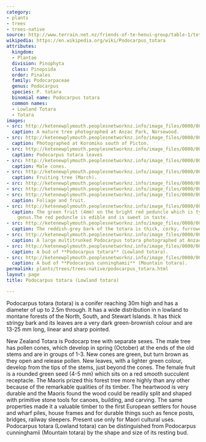 ```yaml
---
category:
- plants
- trees
- trees-native
source: http://www.terrain.net.nz/friends-of-te-henui-group/table-1/totara.html
wikipedia: https://en.wikipedia.org/wiki/Podocarpus_totara
attributes:
  kingdom:
  - Plantae
  division: Pinophyta
  class: Pinopsida
  order: Pinales
  family: Podocarpaceae
  genus: Podocarpus
  species: P. totara
  binomial name: Podocarpus totara
  common names:
  - Lowland Totara
  - Totara
images:
- src: http://ketenewplymouth.peoplesnetworknz.info/image_files/0000/0011/6113/1-1-Podocarpus_totara__Lowland_totara_-002.JPG
  caption: A mature tree photographed at Anzac Park, Norsewood.
- src: http://ketenewplymouth.peoplesnetworknz.info/image_files/0000/0005/0964/Podocarpus_totara__Totara__Lowland_Totara-016.JPG
  caption: Photographed at Koromiko south of Picton.
- src: http://ketenewplymouth.peoplesnetworknz.info/image_files/0000/0002/0129/totara__Podocarpus_totara-7.JPG
  caption: Podocarpus totara leaves
- src: http://ketenewplymouth.peoplesnetworknz.info/image_files/0000/0002/0134/totara__Podocarpus_totara-8.JPG
  caption: Male cones.
- src: http://ketenewplymouth.peoplesnetworknz.info/image_files/0000/0007/1274/Receptacle_and_seed_of_t%C5%8Dtara-009.JPG
  caption: Fruiting tree (March).
- src: http://ketenewplymouth.peoplesnetworknz.info/image_files/0000/0007/1269/Receptacle_and_seed_of_t%C5%8Dtara-007.JPG
- src: http://ketenewplymouth.peoplesnetworknz.info/image_files/0000/0007/1264/Receptacle_and_seed_of_t%C5%8Dtara-004.JPG
- src: http://ketenewplymouth.peoplesnetworknz.info/image_files/0000/0005/0959/Podocarpus_totara__Totara__Lowland_Totara-014.JPG
  caption: Foliage and fruit.
- src: http://ketenewplymouth.peoplesnetworknz.info/image_files/0000/0005/0954/Podocarpus_totara__Totara__Lowland_Totara-009.JPG
  caption: The green fruit (4mm) on the bright red peduncle which is typical of this
    genus.The red peduncle is edible and is sweet in taste.
- src: http://ketenewplymouth.peoplesnetworknz.info/image_files/0000/0011/6118/1-1-1-Podocarpus_totara__Lowland_totara_-001.JPG
  caption: The reddish-grey bark of the totara is thick, corky, furrowed and stringy.
- src: http://ketenewplymouth.peoplesnetworknz.info/image_files/0000/0011/6123/1-1-Podocarpus_totara__Lowland_totara_.JPG
  caption: A large multitrunked Podocarpus totara photographed at Anzac Park, Norsewood.
- src: http://ketenewplymouth.peoplesnetworknz.info/image_files/0000/0005/4904/Podocarpus_totara__Totara__Lowland_Totara-004.JPG
  caption: A bud of **Podocarpus totara** (Lowland totara).
- src: http://ketenewplymouth.peoplesnetworknz.info/image_files/0000/0005/4894/Podocarpus_cunninghamii___Mountain_totara-003.jpg
  caption: A bud of **Podocarpus cunninghamii** (Mountain totara).
permalink: plants/trees/trees-native/podocarpus_totara.html
layout: page
title: Podocarpus totara (Lowland totara)

---
```

Podocarpus totara (totara) is a conifer reaching 30m high and has a diameter of up to 2.5m through. It has a wide distribution in n lowland to montane forests of the North, South, and Stewart Islands. It has thick stringy bark and its leaves are a very dark green-brownish colour and are 13-25 mm long, linear and sharp pointed.

New Zealand Totara is Podocarp tree with separate sexes. The male tree has pollen cones, which develop in spring (October) at the ends of the old stems and are in groups of 1-3. New cones are green, but turn brown as they open and release pollen. New leaves, with a lighter green colour, develop from the tips of the stems, just beyond the cones.
The female fruit is a rounded green seed (4-5 mm) which sits on a red smooth succulent receptacle.
The Maoris prized this forest tree more highly than any other because of the remarkable qualities of its timber. The heartwood is very durable and the Maoris found the wood could be readily split and shaped with primitive stone tools for canoes, building, and carving. The same properties made it a valuable timber to the first European settlers for house and wharf piles, house frames and for durable things such as fence posts, bridges, railway sleepers. Present use only for Maori cultural uses.
Podocarpus totara (Lowland totara) can be distinguished from Podocarpus cunninghamii (Mountain totara) by the shape and size of its resting bud.
